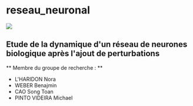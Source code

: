 # reseau_neuronal
![]("Annexes/Images/neurone_illustration.png")
## Etude de la dynamique d'un réseau de neurones biologique après l'ajout de perturbations

** Membre du groupe de recherche : **
- L'HARIDON Nora
- WEBER Benajmin
- CAO Song Toan 
- PINTO VIDEIRA Michael
